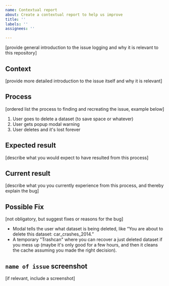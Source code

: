 ```yaml
---
name: Contextual report
about: Create a contextual report to help us improve
title: ''
labels: ''
assignees: ''

---
```


[provide general introduction to the issue logging and why it is relevant to this repository]

## Context

[provide more detailed introduction to the issue itself and why it is relevant]

## Process

[ordered list the process to finding and recreating the issue, example below]

1. User goes to delete a dataset (to save space or whatever)
2. User gets popup modal warning
3. User deletes and it's lost forever

## Expected result

[describe what you would expect to have resulted from this process]

## Current result

[describe what you you currently experience from this process, and thereby explain the bug]

## Possible Fix

[not obligatory, but suggest fixes or reasons for the bug]

* Modal tells the user what dataset is being deleted, like “You are about to delete this dataset: car_crashes_2014.”
* A temporary "Trashcan" where you can recover a just deleted dataset if you mess up (maybe it's only good for a few hours, and then it cleans the cache assuming you made the right decision).

## `name of issue` screenshot

[if relevant, include a screenshot]